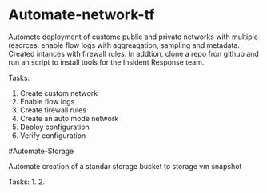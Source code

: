 
# Automate-network-tf

Automete deployment of custome public and private networks with multiple resorces, enable flow logs with aggreagation, sampling and metadata. Created intances with firewall rules. In addtion, clone a repo fron github and run an script to install tools for the Insident Response team. 

Tasks:
  1. Create custom network
  2. Enable flow logs 
  3. Create firewall rules
  4. Create an auto mode network
  5. Deploy configuration
  6. Verify configuration 
  
#Automate-Storage
 
 Automate creation of a standar storage bucket to storage vm snapshot
 
 Tasks:
   1. 
   2.
